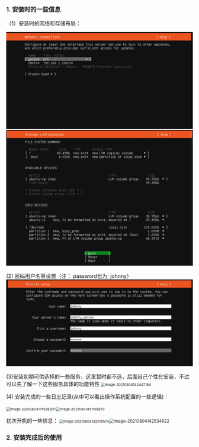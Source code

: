 ### 1. 安装时的一些信息

（1）安装时的网络和存储布局：

<img src="images\image-20210804163006369.png" alt="image-20210804163006369" style="zoom:67%;" /><img src="images\image-20210804135403599.png" alt="image-20210804135403599" style="zoom: 67%;" />

(2) 密码用户名等设置（注： password也为:  johnny）
<img src="images\image-20210804135827143.png" alt="image-20210804135827143" style="zoom:67%;" />

(3)安装初期可供选择的一些服务，这里暂时都不选，后面自己个性化安装，不过可以先了解一下这些服务具体的功能特性
<img src="C:\Users\win10\AppData\Roaming\Typora\typora-user-images\image-20210804140447184.png" alt="image-20210804140447184" style="zoom:67%;" />

(4) 安装完成的一些日志记录(从中可以看出操作系统配置的一些逻辑)：

<img src="C:\Users\win10\AppData\Roaming\Typora\typora-user-images\image-20210804141528207.png" alt="image-20210804141528207" style="zoom:67%;" /><img src="C:\Users\win10\AppData\Roaming\Typora\typora-user-images\image-20210804141158870.png" alt="image-20210804141158870" style="zoom:67%;" />

初次开机的一些信息：
<img src="C:\Users\win10\AppData\Roaming\Typora\typora-user-images\image-20210804142219574.png" alt="image-20210804142219574" style="zoom:67%;" /><img src="C:\Users\win10\AppData\Roaming\Typora\typora-user-images\image-20210804142534922.png" alt="image-20210804142534922" style="zoom:80%;" />

### 2. 安装完成后的使用

